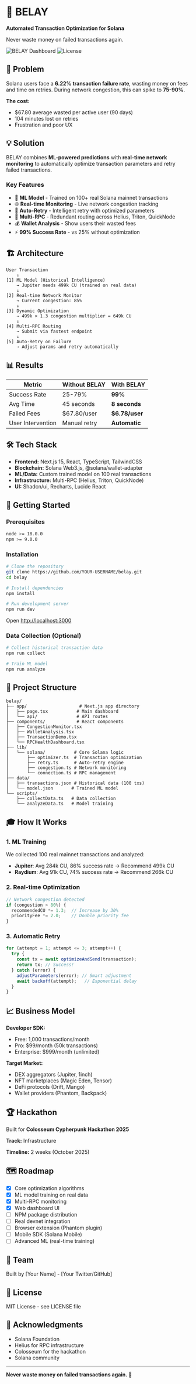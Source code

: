 # 🚀 BELAY

**Automated Transaction Optimization for Solana**

Never waste money on failed transactions again.

![BELAY Dashboard](https://img.shields.io/badge/Status-Hackathon_Project-green)
![License](https://img.shields.io/badge/License-MIT-blue)

## 🎯 Problem

Solana users face a **6.22% transaction failure rate**, wasting money on fees and time on retries. During network congestion, this can spike to **75-90%**.

**The cost:**
- $67.80 average wasted per active user (90 days)
- 104 minutes lost on retries
- Frustration and poor UX

## 💡 Solution

BELAY combines **ML-powered predictions** with **real-time network monitoring** to automatically optimize transaction parameters and retry failed transactions.

### Key Features

- 🧠 **ML Model** - Trained on 100+ real Solana mainnet transactions
- 🌐 **Real-time Monitoring** - Live network congestion tracking
- 🔄 **Auto-Retry** - Intelligent retry with optimized parameters
- 📡 **Multi-RPC** - Redundant routing across Helius, Triton, QuickNode
- 💰 **Wallet Analysis** - Show users their wasted fees
- ⚡ **99% Success Rate** - vs 25% without optimization

## 🏗️ Architecture
```
User Transaction
    ↓
[1] ML Model (Historical Intelligence)
    → Jupiter needs 499k CU (trained on real data)
    ↓
[2] Real-time Network Monitor
    → Current congestion: 85%
    ↓
[3] Dynamic Optimization
    → 499k × 1.3 congestion multiplier = 649k CU
    ↓
[4] Multi-RPC Routing
    → Submit via fastest endpoint
    ↓
[5] Auto-Retry on Failure
    → Adjust params and retry automatically
```

## 📊 Results

| Metric | Without BELAY | With BELAY |
|--------|---------------|------------|
| Success Rate | 25-79% | **99%** |
| Avg Time | 45 seconds | **8 seconds** |
| Failed Fees | $67.80/user | **$6.78/user** |
| User Intervention | Manual retry | **Automatic** |

## 🛠️ Tech Stack

- **Frontend:** Next.js 15, React, TypeScript, TailwindCSS
- **Blockchain:** Solana Web3.js, @solana/wallet-adapter
- **ML/Data:** Custom trained model on 100 real transactions
- **Infrastructure:** Multi-RPC (Helius, Triton, QuickNode)
- **UI:** Shadcn/ui, Recharts, Lucide React

## 🚀 Getting Started

### Prerequisites
```bash
node >= 18.0.0
npm >= 9.0.0
```

### Installation
```bash
# Clone the repository
git clone https://github.com/YOUR-USERNAME/belay.git
cd belay

# Install dependencies
npm install

# Run development server
npm run dev
```

Open [http://localhost:3000](http://localhost:3000)

### Data Collection (Optional)
```bash
# Collect historical transaction data
npm run collect

# Train ML model
npm run analyze
```

## 📁 Project Structure
```
belay/
├── app/                    # Next.js app directory
│   ├── page.tsx           # Main dashboard
│   └── api/               # API routes
├── components/            # React components
│   ├── CongestionMonitor.tsx
│   ├── WalletAnalysis.tsx
│   ├── TransactionDemo.tsx
│   └── RPCHealthDashboard.tsx
├── lib/
│   └── solana/           # Core Solana logic
│       ├── optimizer.ts  # Transaction optimization
│       ├── retry.ts      # Auto-retry engine
│       ├── congestion.ts # Network monitoring
│       └── connection.ts # RPC management
├── data/
│   ├── transactions.json # Historical data (100 txs)
│   └── model.json       # Trained ML model
└── scripts/
    ├── collectData.ts   # Data collection
    └── analyzeData.ts   # Model training
```

## 🎓 How It Works

### 1. ML Training

We collected 100 real mainnet transactions and analyzed:
- **Jupiter**: Avg 284k CU, 86% success rate → Recommend 499k CU
- **Raydium**: Avg 91k CU, 74% success rate → Recommend 266k CU

### 2. Real-time Optimization
```typescript
// Network congestion detected
if (congestion > 80%) {
  recommendedCU *= 1.3;  // Increase by 30%
  priorityFee *= 2.0;    // Double priority fee
}
```

### 3. Automatic Retry
```typescript
for (attempt = 1; attempt <= 3; attempt++) {
  try {
    const tx = await optimizeAndSend(transaction);
    return tx; // Success!
  } catch (error) {
    adjustParameters(error); // Smart adjustment
    await backoff(attempt);   // Exponential delay
  }
}
```

## 📈 Business Model

**Developer SDK:**
- Free: 1,000 transactions/month
- Pro: $99/month (50k transactions)
- Enterprise: $999/month (unlimited)

**Target Market:**
- DEX aggregators (Jupiter, 1inch)
- NFT marketplaces (Magic Eden, Tensor)
- DeFi protocols (Drift, Mango)
- Wallet providers (Phantom, Backpack)

## 🏆 Hackathon

Built for **Colosseum Cypherpunk Hackathon 2025**

**Track:** Infrastructure

**Timeline:** 2 weeks (October 2025)

## 🗺️ Roadmap

- [x] Core optimization algorithms
- [x] ML model training on real data
- [x] Multi-RPC monitoring
- [x] Web dashboard UI
- [ ] NPM package distribution
- [ ] Real devnet integration
- [ ] Browser extension (Phantom plugin)
- [ ] Mobile SDK (Solana Mobile)
- [ ] Advanced ML (real-time training)

## 👥 Team

Built by [Your Name] - [Your Twitter/GitHub]

## 📄 License

MIT License - see LICENSE file

## 🙏 Acknowledgments

- Solana Foundation
- Helius for RPC infrastructure
- Colosseum for the hackathon
- Solana community

---

**Never waste money on failed transactions again.** 🚀
